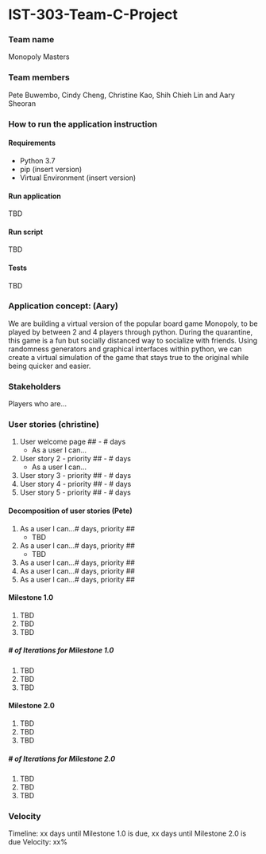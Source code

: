 # **IST-303-Team-C-Project**

### Team name
Monopoly Masters

### Team members
Pete Buwembo, Cindy Cheng, Christine Kao, Shih Chieh Lin and Aary Sheoran

### How to run the application instruction
#### Requirements
* Python 3.7
* pip (insert version)
* Virtual Environment (insert version)

#### Run application
TBD

#### Run script
TBD

#### Tests
TBD

### Application concept: (Aary)
We are building a virtual version of the popular board game Monopoly, to be played by between 2 and 4 players through python. During the quarantine, this game is a fun but socially distanced way to socialize with friends. Using randomness generators and graphical interfaces within python, we can create a virtual simulation of the game that stays true to the original while being quicker and easier.

### Stakeholders
Players who are...

### User stories (christine)
1. User welcome page  ## - # days
   - As a user I can...
2. User story 2 - priority ## - # days
   - As a user I can...
3. User story 3 - priority ## - # days
4. User story 4 - priority ## - # days
5. User story 5 - priority ## - # days

#### Decomposition of user stories (Pete)
1. As a user I can...# days, priority ##
   - TBD
2. As a user I can...# days, priority ##
   - TBD
3. As a user I can...# days, priority ##
4. As a user I can...# days, priority ##
5. As a user I can...# days, priority ##

#### Milestone 1.0
1. TBD
2. TBD
3. TBD

##### # of Iterations for Milestone 1.0
1. TBD
2. TBD
3. TBD

#### Milestone 2.0
1. TBD
2. TBD
3. TBD

##### # of Iterations for Milestone 2.0
1. TBD
2. TBD
3. TBD

### Velocity
Timeline: xx days until Milestone 1.0 is due, xx days until Milestone 2.0 is due
Velocity: xx%
